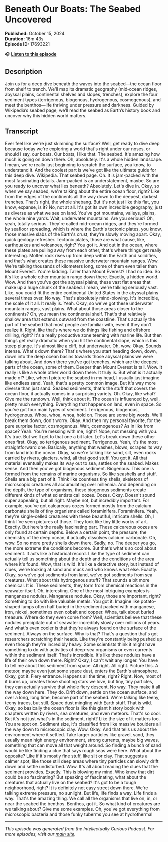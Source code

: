 # Beneath Our Boats: The Seabed Uncovered

**Published:** October 15, 2024  
**Duration:** 16m 43s  
**Episode ID:** 17693221

🎧 **[Listen to this episode](https://intellectuallycurious.buzzsprout.com/2529712/episodes/17693221-beneath-our-boats-the-seabed-uncovered)**

## Description

Join us for a deep dive beneath the waves into the seabed—the ocean floor from shelf to trench. We’ll map its dramatic geography (mid‑ocean ridges, abyssal plains, continental shelves and slopes, trenches), explore the four sediment types (terrigenous, biogenous, hydrogenous, cosmogenous), and meet the benthos—life thriving under pressure and darkness. Guided by Wikipedia’s seabed page, we’ll read the seabed as Earth’s history book and uncover why this hidden world matters.

## Transcript

Ever feel like we're just skimming the surface? Well, get ready to dive deep because today we're exploring a world that's right under our noses, or should I say, our boats. Our boats, I like that. The seabed. It's amazing how much is going on down there. Oh, absolutely. It's a whole hidden landscape. I mean, we're really just beginning to scratch the surface, you know, to understand it. And the coolest part is we've got like the ultimate guide for this deep dive. Wikipedia. That seabed page. Oh. It is jam-packed with the most fascinating details. Jam-packed is an understatement, maybe. So are you ready to uncover what lies beneath? Absolutely. Let's dive in. Okay, so when we say seabed, we're talking about the entire ocean floor, right? Like from the edges of the continents all the way down to the deepest, darkest trenches. That's right, the whole shebang. But it's not just like this flat, you know, expanse, is it? No, not at all. It's got its own incredible geography, just as diverse as what we see on land. You've got mountains, valleys, plains, the whole nine yards. Wait, underwater mountains. Are you serious? Oh, yeah, totally serious. They're called mid-ocean ridges, and they're formed by seafloor spreading, which is where the Earth's tectonic plates, you know, those massive slabs of the Earth's crust, they're slowly moving apart. Okay, quick geology refresher. Tectonic plates, those are what cause, like, earthquakes and volcanoes, right? You got it. And out in the ocean, where these plates are pulling away from each other, that's where things get really interesting. Molten rock rises up from deep within the Earth and solidifies, and that's what creates these massive underwater mountain ranges. Wow. We're talking thousands of kilometers long, some of them even taller than Mount Everest. You're kidding. Taller than Mount Everest? I had no idea. So it's like a whole other mountain range down there. Exactly, a hidden world. Wow. And then you've got the abyssal plains, these vast flat areas that make up a huge chunk of the seabed. I mean, we're talking seriously vast. Like, you could fit the entire continental United States in the abyssal plains several times over. No way. That's absolutely mind-blowing. It's incredible, the scale of it all. It really is. Yeah. Okay, so we've got these underwater mountain ranges, vast plains. What about those areas closer to the continents? Oh, you mean the continental shelf. That's that relatively shallow area that extends outward from the coastline. That's actually the part of the seabed that most people are familiar with, even if they don't realize it. Right, like that's where we do things like fishing and offshore drilling, right? It's a really productive zone teeming with marine life. But then things get really dramatic when you hit the continental slope, which is this steep plunge. It's almost like a cliff, but underwater. Oh, wow. Okay. Sounds intense. What's down there? That's where you start heading down, down, down into the deep ocean basins towards those abyssal plains we were talking about. And down there you've got trenches, which are the deepest parts of the ocean, some of them. Deeper than Mount Everest is tall. Wow. It really is like a whole other world down there. It truly is. But what is it actually made of? Like, when I picture the seabed in my head, I usually just imagine like endless sand. Yeah, that's a pretty common image. But it's way more diverse than just sand. Seabed sediments, that's the stuff that covers the ocean floor, it actually comes in a surprising variety. Oh. Okay, like what? Give me the rundown. Well, think about it. The ocean is influenced by, well, pretty much everything. Everything that happens on land, even in space. So you've got four main types of sediment. Terrigenous, biogenous, hydrogenous. Whoa, whoa, whoa, hold on. Those are some big words. We'll break them down, don't worry. Okay. And then my personal favorite, for the pure surprise factor, cosmogenous. Wait, cosmogenous? As in like from space? Yeah. You're messing with me, right? Nope, not messing with you. It's true. But we'll get to that one a bit later. Let's break down these other ones first. Okay, so terrigenous sediment. Terrigenous. Yeah, it's the most straightforward one. Basically, anything that washes, blows, scrapes its way from land into the ocean. Okay, so we're talking like sand, silt, even rocks carried by rivers, glaciers, wind, all that good stuff. You got it. All that material eventually makes its way out to sea, settles on the seabed. Makes sense. And then you've got biogenous sediment. Biogenous. This one is formed from the remains of marine organisms. So like seashells and stuff. Shells are a big part of it. Think like countless tiny shells, skeletons of microscopic creatures all accumulating over millennia. And depending on the depth, the type of organisms, these biogenous sediments create different kinds of what scientists call oozes. Oozes. Okay. Doesn't sound super appealing, but all right. Maybe not, but incredibly important. For example, you've got calcareous oozes formed mostly from the calcium carbonate shells of tiny organisms called foraminifera. Foraminifera. Yeah, they're single-celled creatures with these beautiful, intricate shells. Oh, I think I've seen pictures of those. They look like tiny little works of art. Exactly. But here's the really fascinating part. These calcareous oozes are only found at certain depths. Below a certain point, the pressure, the chemistry of the deep ocean, it actually dissolves calcium carbonate. Oh, wow. So no more pretty shells down there. Sadly, no. The deeper you go, the more extreme the conditions become. But that's what's so cool about sediment. It acts like a historical record. Like the type of sediment can actually tell us something about the depth and the conditions of the area where it's found. Wow, that is wild. It's like a detective story, but instead of clues, we're looking at sand and muck and who knows what else. Exactly. Okay, so we've got sediments from land, we've got sediments from sea creatures. What about this hydrogenous stuff? That sounds a bit more chemical. It is. These sediments, they form from chemical reactions in the seawater itself. Oh, interesting. One of the most intriguing examples is manganese nodules. Manganese nodules. Okay, those are important, right? Something to do with like valuable metals. You got it. Imagine like potato-shaped lumps often half buried in the sediment packed with manganese, iron, nickel, sometimes even cobalt and copper. Whoa, talk about buried treasure. Where do they even come from? Well, scientists believe that these nodules precipitate out of seawater incredibly slowly over millions of years. And what's even cooler is that they're always found on the surface of the sediment. Always on the surface. Why is that? That's a question that's got researchers scratching their heads. Like they're constantly being pushed up even though they're incredibly heavy. Some scientists think it might have something to do with activities of deep-sea organisms or even currents within the sediment itself. That's incredible. It's like these nodules have a life of their own down there. Right? Okay, I can't wait any longer. You have to tell me about this sediment from space. All right. All right. Picture this. A meteor, maybe even just some space dust, enters the Earth's atmosphere. Okay, got it. Fiery entrance. Happens all the time, right? Right. Now, most of it burns up, creates those shooting stars we love, but tiny, tiny particles, they can actually survive that whole fiery descent. No way. They make it all the way down here. They do. Drift down, settle on the ocean surface, and over a long, long time, become part of the seabed. We're talking like teeny, teeny traces, but still. Space dust mingling with Earth stuff. That is wild. Okay, so basically the ocean floor is like this giant history book with chapters written by rivers, sea creatures, and even meteors. That's so cool. But it's not just what's in the sediment, right? Like the size of it matters too. You are spot on. Sediment size, it's classified from like massive boulders all the way down to microscopic clay. Wow. Okay. And that tells us about the environment where it settled. Take larger particles like gravel, sand, they usually mean high energy environment, strong currents, maybe big waves, something that can move all that weight around. So finding a bunch of sand would be like finding a clue that says rough seas were here. What about the opposite? Like if it's mostly fine stuff, like silt or clay. That suggests a calmer spot, like those still deep areas where tiny particles can slowly drift down and settle undisturbed. Wow. It's all about reading the clues that the sediment provides. Exactly. This is blowing my mind. Who knew that dirt could be so fascinating? But speaking of fascinating, what about the creatures that actually live on the seabed? It's got to be a tough neighborhood, right? It is definitely not easy street down there. We're talking extreme pressure, no sunlight. But life, life finds a way. Life finds a way. That's the amazing thing. We call all the organisms that live on, in, or near the seabed the benthos. Benthos, got it. So what kind of creatures are we talking about? Give me some examples. Oh, you've got everything from microscopic bacteria and those funky tuberms you see at hydrothermal

---
*This episode was generated from the Intellectually Curious Podcast. For more episodes, visit our [main site](https://intellectuallycurious.buzzsprout.com).*
